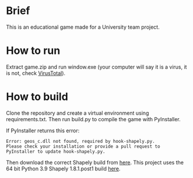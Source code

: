 # Brief
This is an educational game made for a University team project.

# How to run
Extract game.zip and run window.exe (your computer will say it is a virus, it is not, check [VirusTotal](https://www.virustotal.com/gui/file/fb713a88d85eccf2b2abc6bf28e2b981392da8e9177bccc98ac1e69b5fcd5f55?nocache=1)).

# How to build
Clone the repository and create a virtual environment using requirements.txt. Then run build.py to compile the game with PyInstaller.

If PyInstaller returns this error:
```
Error: geos_c.dll not found, required by hook-shapely.py.
Please check your installation or provide a pull request to PyInstaller to update hook-shapely.py.
```
Then download the correct Shapely build from [here](https://www.lfd.uci.edu/~gohlke/pythonlibs/#shapely). This project uses the 64 bit Python 3.9 Shapely 1.8.1.post1 build [here](https://download.lfd.uci.edu/pythonlibs/x6hvwk7i/Shapely-1.8.1.post1-cp39-cp39-win_amd64.whl).
